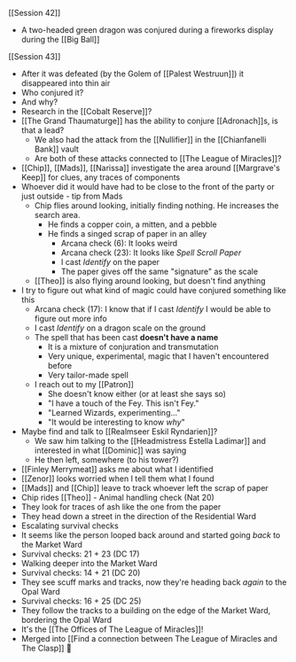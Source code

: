 [[Session 42]]
- A two-headed green dragon was conjured during a fireworks display during the [[Big Ball]]

[[Session 43]]
- After it was defeated (by the Golem of [[Palest Westruun]]) it disappeared into thin air
- Who conjured it?
- And why?
- Research in the [[Cobalt Reserve]]?
- [[The Grand Thaumaturge]] has the ability to conjure [[Adronach]]s, is that a lead?
	- We also had the attack from the [[Nullifier]] in the [[Chianfanelli Bank]] vault
	- Are both of these attacks connected to [[The League of Miracles]]?
- [[Chip]], [[Mads]], [[Narissa]] investigate the area around [[Margrave's Keep]] for clues, any traces of components
- Whoever did it would have had to be close to the front of the party or just outside - tip from Mads
	- Chip flies around looking, initially finding nothing. He increases the search area.
		- He finds a copper coin, a mitten, and a pebble
		- He finds a singed scrap of paper in an alley
			- Arcana check (6): It looks weird
			- Arcana check (23): It looks like *Spell Scroll Paper*
			- I cast *Identify* on the paper
			- The paper gives off the same "signature" as the scale
	- [[Theo]] is also flying around looking, but doesn't find anything
- I try to figure out what kind of magic could have conjured something like this
	- Arcana check (17): I know that if I cast *Identify* I would be able to figure out more info
	- I cast *Identify* on a dragon scale on the ground
	- The spell that has been cast **doesn't have a name**
		- It is a mixture of conjuration and transmutation
		- Very unique, experimental, magic that I haven't encountered before
		- Very tailor-made spell
	- I reach out to my [[Patron]]
		- She doesn't know either (or at least she says so)
		- "I have a touch of the Fey. This isn't Fey."
		- "Learned Wizards, experimenting..."
		- "It would be interesting to know *why*"
- Maybe find and talk to [[Realmseer Eskil Ryndarien]]?
	- We saw him talking to the [[Headmistress Estella Ladimar]] and interested in what [[Dominic]] was saying
	- He then left, somewhere (to his tower?)
- [[Finley Merrymeat]] asks me about what I identified
- [[Zenor]] looks worried when I tell them what I found
- [[Mads]] and [[Chip]] leave to track whoever left the scrap of paper
- Chip rides [[Theo]] - Animal handling check (Nat 20)
- They look for traces of ash like the one from the paper
- They head down a street in the direction of the Residential Ward
- Escalating survival checks
- It seems like the person looped back around and started going *back* to the Market Ward
- Survival checks: 21 + 23 (DC 17)
- Walking deeper into the Market Ward
- Survival checks: 14 + 21 (DC 20)
- They see scuff marks and tracks, now they're heading back *again* to the Opal Ward
- Survival checks: 16 + 25 (DC 25)
- They follow the tracks to a building on the edge of the Market Ward, bordering the Opal Ward
- It's the [[The Offices of The League of Miracles]]!
- Merged into [[Find a connection between The League of Miracles and The Clasp]] 🔀